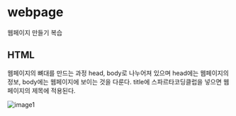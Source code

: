 # webpage
웹페이지 만들기 복습

## HTML
웹페이지의 뼈대를 만드는 과정
head, body로 나누어져 있으며 head에는 웹페이지의 정보, body에는 웹페이지에 보이는 것을 다룬다.
title에 스파르타코딩클럽을 넣으면 웹페이지의 제목에 적용된다.

![image1](https://user-images.githubusercontent.com/123911778/265559844-caae1254-5e69-4aa4-835b-d56101d907ea.PNG)
